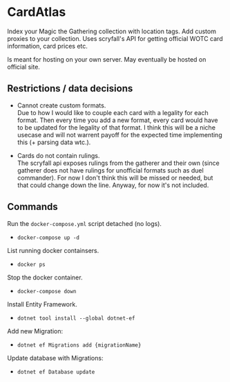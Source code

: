# CardAtlas

Index your Magic the Gathering collection with location tags.
Add custom proxies to your collection.
Uses scryfall's API for getting official WOTC card information, card prices etc.

Is meant for hosting on your own server. May eventually be hosted on official site.

## Restrictions / data decisions
- Cannot create custom formats. <br/>
Due to how I would like to couple each card with a legality for each format. Then every time you add a new format, every card would have to be updated for the legality of that format. I think this will be a niche usecase and will not warrent payoff for the expected time implementing this (+ parsing data wtc.).

- Cards do not contain rulings. <br/>
The scryfall api exposes rulings from the gatherer and their own (since gatherer does not have rulings for unofficial formats such as duel commander). For now I don't think this will be missed or needed, but that could change down the line. Anyway, for now it's not included.

## Commands
Run the `docker-compose.yml` script detached (no logs).
- `docker-compose up -d`

List running docker containsers.
- `docker ps`

Stop the docker container.
- `docker-compose down`

Install Entity Framework.
- `dotnet tool install --global dotnet-ef`

Add new Migration:
- `dotnet ef Migrations add {migrationName}`

Update database with Migrations:
- `dotnet ef Database update`
